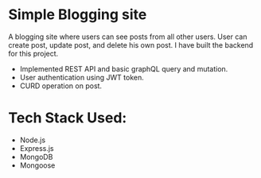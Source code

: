 # Simple Blogging site
A blogging site where users can see posts from all other users. User can create post, update post, and delete his own post.
I have built the backend for this project.
- Implemented REST API and basic graphQL query and mutation.
- User authentication using JWT token.
- CURD operation on post.

# Tech Stack Used:
- Node.js
- Express.js
- MongoDB
- Mongoose
